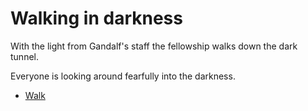 # **Walking in darkness**

With the light from Gandalf's staff the fellowship walks down the dark tunnel.  

Everyone is looking around fearfully into the darkness.

 - [Walk](../19/19.md)
 
